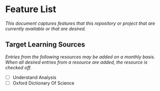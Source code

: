 # Feature List

_This document captures features that this repository or project that are currently available or that are desired._


## Target Learning Sources

_Entries from the following resources may be added on a monthly basis. When all desired entries from a resource are added, the resource is checked off._

* [ ] Understand Analysis
* [ ] Oxford Dictionary Of Science
